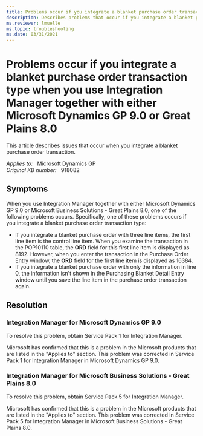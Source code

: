 ```yaml
---
title: Problems occur if you integrate a blanket purchase order transaction type when you use Integration Manager together with either Microsoft Dynamics GP 9.0 or Great Plains 8.0
description: Describes problems that occur if you integrate a blanket purchase order transaction. To resolve these problems, obtain Service Pack 1 for Integration Manager for Microsoft Dynamics GP 9.0.
ms.reviewer: lmuelle
ms.topic: troubleshooting
ms.date: 03/31/2021
---
```

# Problems occur if you integrate a blanket purchase order transaction type when you use Integration Manager together with either Microsoft Dynamics GP 9.0 or Great Plains 8.0

This article describes issues that occur when you integrate a blanket purchase order transaction.

_Applies to:_ &nbsp; Microsoft Dynamics GP  
_Original KB number:_ &nbsp; 918082

## Symptoms

When you use Integration Manager together with either Microsoft Dynamics GP 9.0 or Microsoft Business Solutions - Great Plains 8.0, one of the following problems occurs. Specifically, one of these problems occurs if you integrate a blanket purchase order transaction type:

- If you integrate a blanket purchase order with three line items, the first line item is the control line item. When you examine the transaction in the POP10110 table, the **ORD** field for this first line item is displayed as 8192. However, when you enter the transaction in the Purchase Order Entry window, the **ORD** field for the first line item is displayed as 16384.
- If you integrate a blanket purchase order with only the information in line 0, the information isn't shown in the Purchasing Blanket Detail Entry window until you save the line item in the purchase order transaction again.

## Resolution

### Integration Manager for Microsoft Dynamics GP 9.0

To resolve this problem, obtain Service Pack 1 for Integration Manager.

Microsoft has confirmed that this is a problem in the Microsoft products that are listed in the "Applies to" section. This problem was corrected in Service Pack 1 for Integration Manager in Microsoft Dynamics GP 9.0.

### Integration Manager for Microsoft Business Solutions - Great Plains 8.0

To resolve this problem, obtain Service Pack 5 for Integration Manager.

Microsoft has confirmed that this is a problem in the Microsoft products that are listed in the "Applies to" section. This problem was corrected in Service Pack 5 for Integration Manager in Microsoft Business Solutions - Great Plains 8.0.
